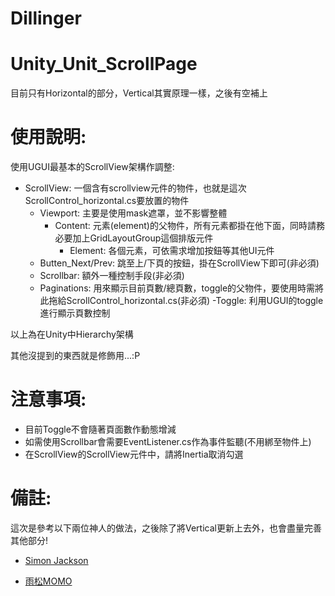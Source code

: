 # Dillinger
# Unity_Unit_ScrollPage

目前只有Horizontal的部分，Vertical其實原理一樣，之後有空補上

# 使用說明:

使用UGUI最基本的ScrollView架構作調整:

  - ScrollView: 一個含有scrollview元件的物件，也就是這次ScrollControl_horizontal.cs要放置的物件
      - Viewport: 主要是使用mask遮罩，並不影響整體
          - Content: 元素(element)的父物件，所有元素都掛在他下面，同時請務必要加上GridLayoutGroup這個排版元件
              - Element: 各個元素，可依需求增加按鈕等其他UI元件
      - Butten_Next/Prev: 跳至上/下頁的按鈕，掛在ScrollView下即可(非必須)
      - Scrollbar: 額外一種控制手段(非必須)
      - Paginations: 用來顯示目前頁數/總頁數，toggle的父物件，要使用時需將此拖給ScrollControl_horizontal.cs(非必須)
      -Toggle: 利用UGUI的toggle進行顯示頁數控制
      
以上為在Unity中Hierarchy架構

其他沒提到的東西就是修飾用...:P


# 注意事項:

  - 目前Toggle不會隨著頁面數作動態增減
  - 如需使用Scrollbar會需要EventListener.cs作為事件監聽(不用綁至物件上)
  - 在ScrollView的ScrollView元件中，請將Inertia取消勾選
  
# 備註:
  這次是參考以下兩位神人的做法，之後除了將Vertical更新上去外，也會盡量完善其他部分!

  - [Simon Jackson]

  - [雨松MOMO]

[Simon Jackson]: <https://bitbucket.org/ddreaper/unity-ui-extensions/overview>
[雨松MOMO]: <http://www.xuanyusong.com/archives/3325>
